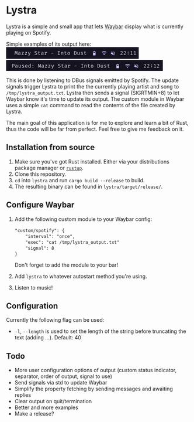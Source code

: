 # Lystra

Lystra is a simple and small app that lets [Waybar](https://github.com/Alexays/Waybar) display what is currently playing on Spotify. 

Simple examples of its output here:  
![](assets/preview1.png)  
![](assets/preview2.png)

This is done by listening to DBus signals emitted by Spotify. The update signals trigger Lystra to print the the currently playing artist and song to `/tmp/lystra_output.txt`. Lystra then sends a signal (SIGRTMIN+8) to let Waybar know it's time to update its output. 
The custom module in Waybar uses a simple `cat` command to read the contents of the file created by Lystra.

The main goal of this application is for me to explore and learn a bit of Rust, thus the code will be far from perfect. Feel free to give me feedback on it.

## Installation from source
1. Make sure you've got Rust installed. Either via your distributions package manager or [`rustup`](https://rustup.rs/).
2. Clone this repository.
3. `cd` into `lystra` and run `cargo build --release` to build.
4. The resulting binary can be found in `lystra/target/release/`.

## Configure Waybar
1. Add the following custom module to your Waybar config:
    ```
    "custom/spotify": {
        "interval": "once",
        "exec": "cat /tmp/lystra_output.txt"
        "signal": 8
    }
    ``` 
    Don't forget to add the module to your bar!

3. Add `lystra` to whatever autostart method you're using.
4. Listen to music!

## Configuration
Currently the following flag can be used:
- `-l`, `--length` is used to set the length of the string before truncating the text (adding …). Default: 40

## Todo
- More user configuration options of output (custom status indicator, separator, order of output, signal to use)
- Send signals via std to update Waybar
- Simplify the property fetching by sending messages and awaiting replies
- Clear output on quit/termination
- Better and more examples
- Make a release?